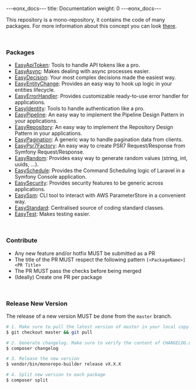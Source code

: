 ---eonx_docs---
title: Documentation
weight: 0
---eonx_docs---

This repository is a mono-repository, it contains the code of many packages. For more information about this concept
you can look [there][1].


<br>

### Packages

- [EasyApiToken](https://github.com/eonx-com/easy-api-token): Tools to handle API tokens like a pro.
- [EasyAsync](https://github.com/eonx-com/easy-async): Makes dealing with async processes easier.
- [EasyDecision](https://github.com/eonx-com/easy-decision): Your most complex decisions made the easiest way.
- [EasyEntityChange](https://github.com/eonx-com/easy-entity-change): Provides an easy way to hook up logic in your entities lifecycle.
- [EasyErrorHandler](https://github.com/eonx-com/easy-error-handler): Provides customizable ready-to-use error handler for applications.
- [EasyIdentity](https://github.com/eonx-com/easy-identity): Tools to handle authentication like a pro.
- [EasyPipeline](https://github.com/eonx-com/easy-pipeline): An easy way to implement the Pipeline Design Pattern in your applications.
- [EasyRepository](https://github.com/eonx-com/easy-repository): An easy way to implement the Repository Design Pattern in your applications.
- [EasyPagination](https://github.com/eonx-com/easy-pagination): A generic way to handle pagination data from clients.
- [EasyPsr7Factory](https://github.com/eonx-com/easy-psr7-factory): An easy way to create PSR7 Request/Response from Symfony Request/Response.
- [EasyRandom](https://github.com/eonx-com/easy-random): Provides easy way to generate random values (string, int, uuids, ...).
- [EasySchedule](https://github.com/eonx-com/easy-schedule): Provides the Command Scheduling logic of Laravel in a Symfony Console application.
- [EasySecurity](https://github.com/eonx-com/easy-security): Provides security features to be generic across applications.
- [EasySsm](https://github.com/eonx-com/easy-ssm): CLI tool to interact with AWS ParameterStore in a convenient way.
- [EasyStandard](https://github.com/eonx-com/easy-standard): Centralised source of coding standard classes.
- [EasyTest](https://github.com/eonx-com/easy-test): Makes testing easier.

<br>

### Contribute

- Any new feature and/or hotfix MUST be submitted as a PR
- The title of the PR MUST respect the following pattern `[<PackageName>] <PR Title>`
- The PR MUST pass the checks before being merged
- (Ideally) Create one PR per package

<br>

### Release New Version

The release of a new version MUST be done from the `master` branch.

```bash
# 1. Make sure to pull the latest version of master in your local copy of the repository
$ git checkout master && git pull

# 2. Generate changelog. Make sure to verify the content of CHANGELOG.md after each run
$ composer changelog

# 3. Release the new version
$ vendor/bin/monorepo-builder release vX.X.X

# 4. Split new version to each package
$ composer split
```

[1]: https://en.wikipedia.org/wiki/Monorepo
